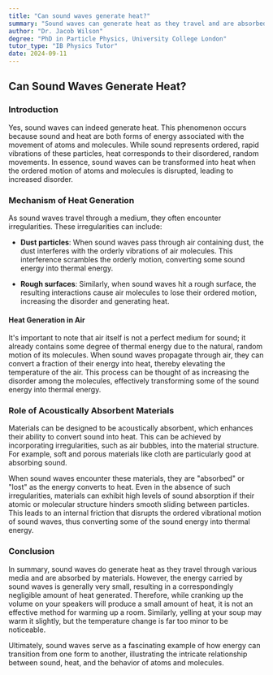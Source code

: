 ```yaml
---
title: "Can sound waves generate heat?"
summary: "Sound waves can generate heat as they travel and are absorbed. This happens because the ordered motion of molecules in sound waves is disrupted by irregularities, causing some energy to be converted into heat. While sound waves can generate heat, the amount is typically insignificant."
author: "Dr. Jacob Wilson"
degree: "PhD in Particle Physics, University College London"
tutor_type: "IB Physics Tutor"
date: 2024-09-11
---
```


## Can Sound Waves Generate Heat?

### Introduction

Yes, sound waves can indeed generate heat. This phenomenon occurs because sound and heat are both forms of energy associated with the movement of atoms and molecules. While sound represents ordered, rapid vibrations of these particles, heat corresponds to their disordered, random movements. In essence, sound waves can be transformed into heat when the ordered motion of atoms and molecules is disrupted, leading to increased disorder.

### Mechanism of Heat Generation

As sound waves travel through a medium, they often encounter irregularities. These irregularities can include:

- **Dust particles**: When sound waves pass through air containing dust, the dust interferes with the orderly vibrations of air molecules. This interference scrambles the orderly motion, converting some sound energy into thermal energy.
  
- **Rough surfaces**: Similarly, when sound waves hit a rough surface, the resulting interactions cause air molecules to lose their ordered motion, increasing the disorder and generating heat.

#### Heat Generation in Air

It's important to note that air itself is not a perfect medium for sound; it already contains some degree of thermal energy due to the natural, random motion of its molecules. When sound waves propagate through air, they can convert a fraction of their energy into heat, thereby elevating the temperature of the air. This process can be thought of as increasing the disorder among the molecules, effectively transforming some of the sound energy into thermal energy.

### Role of Acoustically Absorbent Materials

Materials can be designed to be acoustically absorbent, which enhances their ability to convert sound into heat. This can be achieved by incorporating irregularities, such as air bubbles, into the material structure. For example, soft and porous materials like cloth are particularly good at absorbing sound. 

When sound waves encounter these materials, they are "absorbed" or "lost" as the energy converts to heat. Even in the absence of such irregularities, materials can exhibit high levels of sound absorption if their atomic or molecular structure hinders smooth sliding between particles. This leads to an internal friction that disrupts the ordered vibrational motion of sound waves, thus converting some of the sound energy into thermal energy.

### Conclusion

In summary, sound waves do generate heat as they travel through various media and are absorbed by materials. However, the energy carried by sound waves is generally very small, resulting in a correspondingly negligible amount of heat generated. Therefore, while cranking up the volume on your speakers will produce a small amount of heat, it is not an effective method for warming up a room. Similarly, yelling at your soup may warm it slightly, but the temperature change is far too minor to be noticeable. 

Ultimately, sound waves serve as a fascinating example of how energy can transition from one form to another, illustrating the intricate relationship between sound, heat, and the behavior of atoms and molecules.
    